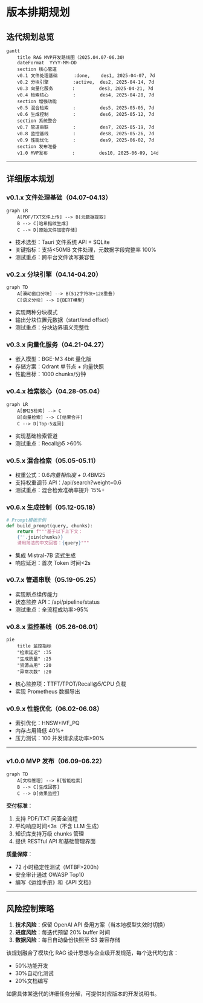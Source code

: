 # 版本排期规划

## **迭代规划总览**

```mermaid
gantt
    title RAG MVP开发路线图（2025.04.07-06.30）
    dateFormat  YYYY-MM-DD
    section 核心管道
    v0.1 文件处理基础      :done,    des1, 2025-04-07, 7d
    v0.2 分块引擎         :active,  des2, 2025-04-14, 7d
    v0.3 向量化服务       :         des3, 2025-04-21, 7d
    v0.4 检索核心         :         des4, 2025-04-28, 7d
    section 增强功能
    v0.5 混合检索         :         des5, 2025-05-05, 7d
    v0.6 生成控制         :         des6, 2025-05-12, 7d
    section 系统整合
    v0.7 管道串联         :         des7, 2025-05-19, 7d
    v0.8 监控基线         :         des8, 2025-05-26, 7d
    v0.9 性能优化         :         des9, 2025-06-02, 7d
    section 发布准备
    v1.0 MVP发布         :         des10, 2025-06-09, 14d
```

---

## **详细版本规划**

### **v0.1.x 文件处理基础（04.07-04.13）**

```mermaid
graph LR
    A[PDF/TXT文件上传] --> B[元数据提取]
    B --> C[哈希指纹生成]
    C --> D[原始文件加密存储]
```

- 技术选型：Tauri 文件系统 API + SQLite
- 关键指标：支持<50MB 文件处理，元数据字段完整率 100%
- 测试重点：跨平台文件读写兼容性

### **v0.2.x 分块引擎（04.14-04.20）**

```mermaid
graph TD
    A[滑动窗口分块] --> B(512字符块+128重叠)
    C[语义分块] --> D{BERT模型}
```

- 实现两种分块模式
- 输出分块位置元数据（start/end offset）
- 测试重点：分块边界语义完整性

### **v0.3.x 向量化服务（04.21-04.27）**

- 嵌入模型：BGE-M3 4bit 量化版
- 存储方案：Qdrant 单节点 + 向量快照
- 性能目标：1000 chunks/分钟

### **v0.4.x 检索核心（04.28-05.04）**

```mermaid
graph LR
    A[BM25检索] --> C
    B[向量检索] --> C[结果合并]
    C --> D[Top-5返回]
```

- 实现基础检索管道
- 测试重点：Recall@5 >60%

### **v0.5.x 混合检索（05.05-05.11）**

- 权重公式：0.6*向量相似度 + 0.4*BM25
- 支持权重调节 API：/api/search?weight=0.6
- 测试重点：混合检索准确率提升 15%+

### **v0.6.x 生成控制（05.12-05.18）**

```python
# Prompt模板示例
def build_prompt(query, chunks):
    return f"""基于以下上下文：
    {''.join(chunks)}
    请用简洁的中文回答：{query}"""
```

- 集成 Mistral-7B 流式生成
- 响应延迟：首次 Token 时间<2s

### **v0.7.x 管道串联（05.19-05.25）**

- 实现断点续传能力
- 状态监控 API：/api/pipeline/status
- 测试重点：全流程成功率>95%

### **v0.8.x 监控基线（05.26-06.01）**

```mermaid
pie
    title 监控指标
    "检索延迟" :35
    "生成质量" :25
    "资源占用" :20
    "异常次数" :20
```

- 核心监控项：TTFT/TPOT/Recall@5/CPU 负载
- 实现 Prometheus 数据导出

### **v0.9.x 性能优化（06.02-06.08）**

- 索引优化：HNSW+IVF_PQ
- 内存占用降低 40%+
- 压力测试：100 并发请求成功率>90%

---

### **v1.0.0 MVP 发布（06.09-06.22）**

```mermaid
graph TD
    A[文档管理] --> B[智能检索]
    B --> C[生成回答]
    C --> D[效果监控]
```

**交付标准**：

1. 支持 PDF/TXT 问答全流程
2. 平均响应时间<3s（不含 LLM 生成）
3. 知识库支持万级 chunks 管理
4. 提供 RESTful API 和基础管理界面

**质量保障**：

- 72 小时稳定性测试（MTBF>200h）
- 安全审计通过 OWASP Top10
- 编写《运维手册》和《API 文档》

---

## **风险控制策略**

1. **技术风险**：保留 OpenAI API 备用方案（当本地模型失效时切换）
2. **进度风险**：每迭代预留 20% buffer 时间
3. **数据风险**：每日自动备份快照至 S3 兼容存储

该规划融合了模块化 RAG 设计思想与企业级开发规范，每个迭代均包含：

- 50%功能开发
- 30%自动化测试
- 20%文档编写

如需具体某迭代的详细任务分解，可提供对应版本的开发说明书。
